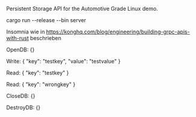 Persistent Storage API for the Automotive Grade Linux demo.


cargo run --release --bin server

Insomnia wie in https://konghq.com/blog/engineering/building-grpc-apis-with-rust beschrieben

OpenDB:
{}

Write:
{
   "key": "testkey",
   "value": "testvalue"
}

Read:
{
    "key": "testkey"
}

Read:
{
    "key": "wrongkey"
}

CloseDB:
{}

DestroyDB:
{}